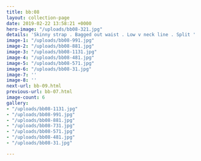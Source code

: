 ```yaml
---
title: bb:08
layout: collection-page
date: 2019-02-22 13:58:21 +0000
hero-image: "/uploads/bb08-321.jpg"
details: 'Skinny strap . Bagged out waist . Low v neck line . Split '
image-1: "/uploads/bb08-991.jpg"
image-2: "/uploads/bb08-881.jpg"
image-3: "/uploads/bb08-1131.jpg"
image-4: "/uploads/bb08-481.jpg"
image-5: "/uploads/bb08-571.jpg"
image-6: "/uploads/bb08-31.jpg"
image-7: ''
image-8: ''
next-url: bb-09.html
previous-url: bb-07.html
image-count: 6
gallery:
- "/uploads/bb08-1131.jpg"
- "/uploads/bb08-991.jpg"
- "/uploads/bb08-881.jpg"
- "/uploads/bb08-731.jpg"
- "/uploads/bb08-571.jpg"
- "/uploads/bb08-481.jpg"
- "/uploads/bb08-31.jpg"

---
```

